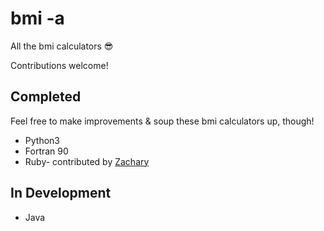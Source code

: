 # bmi -a
All the bmi calculators 😎

Contributions welcome!

## Completed
Feel free to make improvements & soup these bmi calculators up, though!

- Python3
- Fortran 90
- Ruby- contributed by [Zachary](https://github.com/zacharytay1994)

## In Development
- Java
